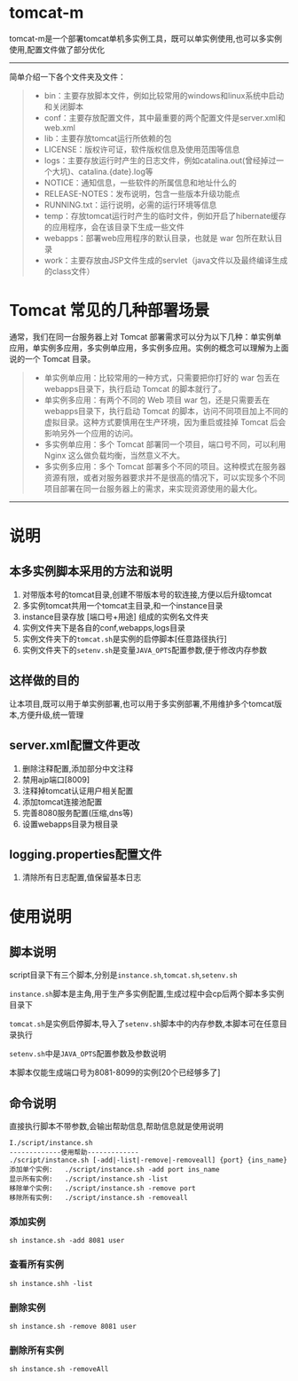# tomcat-m
tomcat-m是一个部署tomcat单机多实例工具，既可以单实例使用,也可以多实例使用,配置文件做了部分优化

-----

简单介绍一下各个文件夹及文件：
> * bin：主要存放脚本文件，例如比较常用的windows和linux系统中启动和关闭脚本
> * conf：主要存放配置文件，其中最重要的两个配置文件是server.xml和web.xml
> * lib：主要存放tomcat运行所依赖的包
> * LICENSE：版权许可证，软件版权信息及使用范围等信息
> * logs：主要存放运行时产生的日志文件，例如catalina.out(曾经掉过一个大坑)、catalina.{date}.log等
> * NOTICE：通知信息，一些软件的所属信息和地址什么的
> * RELEASE-NOTES：发布说明，包含一些版本升级功能点
> * RUNNING.txt：运行说明，必需的运行环境等信息
> * temp：存放tomcat运行时产生的临时文件，例如开启了hibernate缓存的应用程序，会在该目录下生成一些文件
> * webapps：部署web应用程序的默认目录，也就是 war 包所在默认目录
> * work：主要存放由JSP文件生成的servlet（java文件以及最终编译生成的class文件）

# Tomcat 常见的几种部署场景

通常，我们在同一台服务器上对 Tomcat 部署需求可以分为以下几种：单实例单应用，单实例多应用，多实例单应用，多实例多应用。实例的概念可以理解为上面说的一个 Tomcat 目录。

> * 单实例单应用：比较常用的一种方式，只需要把你打好的 war 包丢在 webapps目录下，执行启动 Tomcat 的脚本就行了。
> * 单实例多应用：有两个不同的 Web 项目 war 包，还是只需要丢在webapps目录下，执行启动 Tomcat 的脚本，访问不同项目加上不同的虚拟目录。这种方式要慎用在生产环境，因为重启或挂掉 Tomcat 后会影响另外一个应用的访问。
> * 多实例单应用：多个 Tomcat 部署同一个项目，端口号不同，可以利用 Nginx 这么做负载均衡，当然意义不大。
> * 多实例多应用：多个 Tomcat 部署多个不同的项目。这种模式在服务器资源有限，或者对服务器要求并不是很高的情况下，可以实现多个不同项目部署在同一台服务器上的需求，来实现资源使用的最大化。

-----
# 说明
## 本多实例脚本采用的方法和说明
1. 对带版本号的tomcat目录,创建不带版本号的软连接,方便以后升级tomcat
2. 多实例tomcat共用一个tomcat主目录,和一个instance目录
3. instance目录存放 [端口号+用途] 组成的实例名文件夹
4. 实例文件夹下是各自的conf,webapps,logs目录
5. 实例文件夹下的`tomcat.sh`是实例的启停脚本[任意路径执行]
6. 实例文件夹下的`setenv.sh`是变量`JAVA_OPTS`配置参数,便于修改内存参数

## 这样做的目的
让本项目,既可以用于单实例部署,也可以用于多实例部署,不用维护多个tomcat版本,方便升级,统一管理

## server.xml配置文件更改
1. 删除注释配置,添加部分中文注释
2. 禁用ajp端口[8009]
3. 注释掉tomcat认证用户相关配置
4. 添加tomcat连接池配置
5. 完善8080服务配置(压缩,dns等)
6. 设置webapps目录为根目录

## logging.properties配置文件
1. 清除所有日志配置,值保留基本日志

# 使用说明
## 脚本说明
script目录下有三个脚本,分别是`instance.sh`,`tomcat.sh`,`setenv.sh`

`instance.sh`脚本是主角,用于生产多实例配置,生成过程中会cp后两个脚本多实例目录下

`tomcat.sh`是实例启停脚本,导入了`setenv.sh`脚本中的内存参数,本脚本可在任意目录执行

`setenv.sh`中是`JAVA_OPTS`配置参数及参数说明

本脚本仅能生成端口号为8081-8099的实例[20个已经够多了]

## 命令说明
直接执行脚本不带参数,会输出帮助信息,帮助信息就是使用说明
```
I./script/instance.sh 
-------------使用帮助-------------
./script/instance.sh [-add|-list|-remove|-removeall] {port} {ins_name}
添加单个实例:	  ./script/instance.sh -add port ins_name
显示所有实例:	  ./script/instance.sh -list
移除单个实例:	  ./script/instance.sh -remove port
移除所有实例:	  ./script/instance.sh -removeall
```
### 添加实例 
```shell
sh instance.sh -add 8081 user
```
### 查看所有实例
```shell
sh instance.shh -list
```
### 删除实例
```shell
sh instance.sh -remove 8081 user
```
### 删除所有实例
```shell
sh instance.sh -removeAll
```



